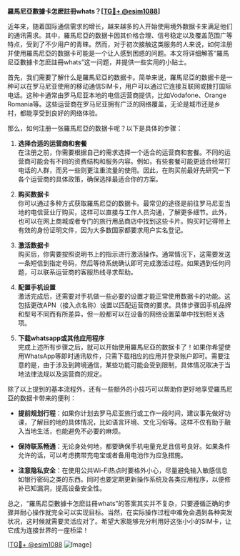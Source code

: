 **羅馬尼亞數據卡怎麽註冊whats？[[TG💪+ @esim1088](https://t.me/s/esim1088)]**

近年来，随着国际通信需求的增长，越来越多的人开始使用境外数据卡来满足他们的通讯需求。其中，羅馬尼亞的数据卡因其价格合理、信号稳定以及覆盖范围广等特点，受到了不少用户的青睐。然而，对于初次接触这类服务的人来说，如何注册并使用羅馬尼亞的数据卡可能是一个让人感到困惑的问题。本文将详细解答“羅馬尼亞數據卡怎麽註冊whats”这一问题，并提供一些实用的小贴士。

首先，我们需要了解什么是羅馬尼亞的数据卡。简单来说，羅馬尼亞的数据卡是一种可以在罗马尼亚使用的移动通信SIM卡，用户可以通过它连接互联网或拨打国际电话。这种卡通常由罗马尼亚本地的电信运营商提供，比如Vodafone、Orange Romania等。这些运营商在罗马尼亚拥有广泛的网络覆盖，无论是城市还是乡村，都能享受到良好的网络体验。

那么，如何注册一张羅馬尼亞的数据卡呢？以下是具体的步骤：

1. **选择合适的运营商和套餐**  
   在注册之前，你需要根据自己的需求选择一个适合的运营商和套餐。不同的运营商可能会有不同的资费结构和服务内容。例如，有些套餐可能更适合经常打电话的人群，而另一些则更注重流量的使用。因此，在购买前最好先研究一下各个运营商的具体政策，确保选择最适合你的方案。

2. **购买数据卡**  
   你可以通过多种方式获取羅馬尼亞的数据卡。最常见的途径是前往罗马尼亚当地的电信营业厅购买，这样可以直接与工作人员沟通，了解更多细节。此外，也可以在网上商城或者专门的旅行用品商店中找到这些卡片。购买时记得带上有效的身份证明文件，因为大多数国家都要求用户实名登记。

3. **激活数据卡**  
   购买后，你需要按照说明书上的指示进行激活操作。通常情况下，这需要发送一条短信到指定号码，然后等待系统确认即可完成激活过程。如果遇到任何问题，可以联系运营商的客服热线寻求帮助。

4. **配置手机设置**  
   激活完成后，还需要对手机做一些必要的设置才能正常使用数据卡的功能。这包括更改APN（接入点名称）设置以匹配运营商的要求。具体步骤因手机品牌和型号不同而有所差异，但一般都可以在设备的网络设置菜单中找到相关选项。

5. **下载whatsapp或其他应用程序**  
   完成上述所有步骤之后，就可以开始使用羅馬尼亞的数据卡了！如果你希望使用WhatsApp等即时通讯软件，只需下载相应的应用并登录账户即可。需要注意的是，由于涉及到跨境通信，某些功能可能会受到限制，具体情况取决于当地法律法规以及运营商的规定。

除了以上提到的基本流程外，还有一些额外的小技巧可以帮助你更好地享受羅馬尼亞的数据卡带来的便利：

- **提前规划行程**：如果你计划去罗马尼亚旅行或工作一段时间，建议事先做好功课，了解目的地的具体情况，比如语言环境、文化习俗等。这样不仅有助于融入当地生活，也能避免不必要的麻烦。
  
- **保持联系畅通**：无论身处何地，都要确保手机电量充足且信号良好。如果条件允许的话，可以考虑携带充电宝或者备用电池作为应急措施。

- **注意隐私安全**：在使用公共Wi-Fi热点时要格外小心，尽量避免输入敏感信息如银行密码之类的东西。同时也要定期更新操作系统及各类应用程序，以便修补已知漏洞，提高设备安全性。

总之，“羅馬尼亞數據卡怎麽註冊whats”的答案其实并不复杂，只要遵循正确的步骤并耐心操作就完全可以实现目标。当然，在实际操作过程中难免会遇到各种突发状况，这时候就需要灵活应对了。希望大家能够充分利用好这张小小的SIM卡，让它成为连接世界的一座桥梁！

[[TG💪+ @esim1088](https://t.me/s/esim1088) ![Image](https://i.postimg.cc/4NQfJmqS/Snipaste-2025-05-13-00-14-12.png)]